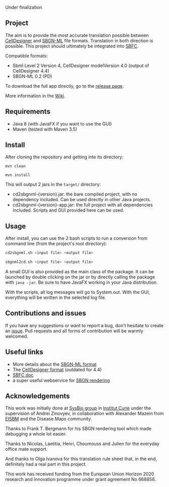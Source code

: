 Under finalization

## Project

The aim is to provide the most accurate translation possible between
[CellDesigner](http://www.celldesigner.org/)
and [SBGN-ML](https://sbgn.github.io/sbgn/) file formats.
Translation in both direction is possible. This project should ultimately be integrated into
[SBFC](https://www.ebi.ac.uk/biomodels/tools/converters/).

Compatible formats:
 - Sbml Level 2 Version 4, CellDesigner modelVersion 4.0 (output of CellDesigner 4.4)
 - SBGN-ML 0.2 (PD)

To download the full app directly, go to the [release page](https://github.com/royludo/cd2sbgnml/releases).

More information in the [Wiki](https://github.com/royludo/cd2sbgnml/wiki).

## Requirements

 - Java 8 (with JavaFX if you want to use the GUI)
 - Maven (tested with Maven 3.5)

## Install

After cloning the repository and getting into its directory:

`mvn clean`

`mvn install`

This will output 2 jars in the `target/` directory:
 - cd2sbgnml-{version}.jar: the bare compiled project, with no dependency included. Can be used directly in
 other Java projects.
 - cd2sbgnml-{version}-app.jar: the full project with all dependencies included. Scripts and GUI provided here can be used.

## Usage

After install, you can use the 2 bash scripts to run a conversion from command line (from the project's root directory):
```bash
cd2sbgnml.sh <input file> <output file>

sbgnml2cd.sh <input file> <output file>
```

A small GUI is also provided as the main class of the package. It can be launched by double clicking on the jar or by
directly calling the package with `java -jar`. Be sure to have JavaFX working in your Java distribution.

With the scripts, all log messages will go to System.out. With the GUI, everything will be written in
the selected log file.

## Contributions and issues

If you have any suggestions or want to report a bug, don't hesitate to create an [issue](https://github.com/royludo/cd2sbgnml/issues).
Pull requests and all forms of contribution will be warmly welcomed.

## Useful links

 - More details about the [SBGN-ML format](https://github.com/sbgn/sbgn/wiki/SBGN_ML)
 - The [CellDesigner format](http://www.celldesigner.org/documents/CellDesigner4ExtensionTagSpecificationE.pdf) (outdated for 4.4)
 - [SBFC doc](http://sbfc.sourceforge.net/mediawiki/index.php/Main_Page)
 - a super useful webservice for [SBGN rendering](http://sysbioapps.dyndns.org/Home/Services)

## Acknowledgements

This work was initially done at [SysBio group](http://sysbio.curie.fr/) in [Institut Curie](https://curie.fr/)
under the supervision of Andrei Zinovyev, in collaboration with Alexander Mazein from [EISBM](http://www.eisbm.org/)
and the Disease Maps community.

Thanks to Frank T. Bergmann for his SBGN rendering tool which made debugging a whole lot easier.

Thanks to Nicolas, Laetitia, Henri, Choumouss and Julien for the everyday office mate support.

And thanks to Olga Ivanova for this translation rule sheet that, in the end, definitely had a real part in this project.

This work has received funding from the European Union Horizon 2020 research and
innovation programme under grant agreement No 668858.
